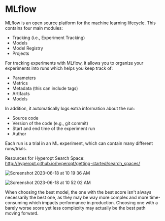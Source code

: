 # MLflow

MLflow is an open source platform for the machine learning lifecycle. This contains four main modules:
- Tracking (i.e., Experiment Tracking)
- Models
- Model Registry
- Projects

For tracking experiments with MLflow, it allows you to organize your experiments into runs which helps you keep track of:
- Parameters
- Metrics
- Metadata (this can include tags)
- Artifacts
- Models

In addition, it automatically logs extra information about the run:
- Source code
- Version of the code (e.g., git commit)
- Start and end time of the experiment run
- Author

Each run is a trial in an ML experiment, which can contain many different runs/trials.

Resources for Hyperopt Search Space:
http://hyperopt.github.io/hyperopt/getting-started/search_spaces/

![Screenshot 2023-06-18 at 10 19 36 AM](https://github.com/caitlincjohnson/machine-learning/assets/35669839/3162d4bb-bff9-467c-ad46-40070695a31a)

![Screenshot 2023-06-18 at 10 52 02 AM](https://github.com/caitlincjohnson/machine-learning/assets/35669839/97f0ebd5-0b04-4210-87b7-643dd4e40c96)

When choosing the best model, the one with the best score isn't always necessarily the best one, as they may be way more complex and more time-consuming which impacts performance in production. Choosing one with a barely worse score yet less complexity may actually be the best path moving forward.
